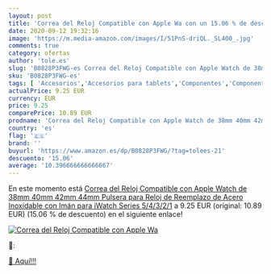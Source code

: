 ```yaml
---
layout: post
title: 'Correa del Reloj Compatible con Apple Wa con un 15.06 % de descuento'
date: 2020-09-12 19:32:16
image: 'https://m.media-amazon.com/images/I/51PnS-driQL._SL400_.jpg'
comments: true
category: ofertas
author: 'tole.es'
slug: 'B0828P3FWG-es Correa del Reloj Compatible con Apple Watch de 38mm 40mm...'
sku: 'B0828P3FWG-es'
tags: [ 'Accesorios','Accesorios para tablets','Componentes','Componentes y piezas para portátiles','Informática','Teclados de repuesto para portátiles y netbooks','Teclados para tablets','apple', ]
actualPrice: 9.25 EUR
currency: EUR
price: 9.25
comparePrice: 10.89 EUR
prodname: 'Correa del Reloj Compatible con Apple Watch de 38mm 40mm 42mm 44mm  Pulsera para Reloj de Reemplazo de Acero Inoxidable con Imán para iWatch Series 5/4/3/2/1'
country: 'es'
flag: '🇪🇸'
brand: ''
buyurl: 'https://www.amazon.es/dp/B0828P3FWG/?tag=tolees-21'
descuento: '15.06'
average: '10.396666666666667'
---
```


En este momento está [Correa del Reloj Compatible con Apple Watch de 38mm 40mm 42mm 44mm  Pulsera para Reloj de Reemplazo de Acero Inoxidable con Imán para iWatch Series 5/4/3/2/1](https://www.amazon.es/dp/B0828P3FWG/?tag=tolees-21) a 9.25 EUR (original: 10.89 EUR) (15.06 %  de descuento) en el siguiente enlace!

[![Correa del Reloj Compatible con Apple Wa](https://m.media-amazon.com/images/I/51PnS-driQL._SL400_.jpg)](https://www.amazon.es/dp/B0828P3FWG/?tag=tolees-21)

🔎:


[🛒 Aquí!!!](https://www.amazon.es/dp/B0828P3FWG/?tag=tolees-21)
